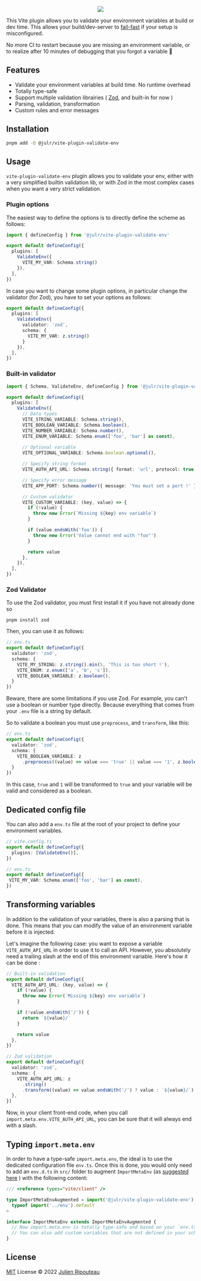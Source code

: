 <p align="center">
  <img src="https://user-images.githubusercontent.com/8337858/188329992-e74b3393-5bec-48b3-bba9-a8c45d279866.png">
</p>

This Vite plugin allows you to validate your environment variables at build or dev time. This allows your build/dev-server to [fail-fast](https://en.wikipedia.org/wiki/Fail-fast) if your setup is misconfigured.

No more CI to restart because you are missing an environment variable, or to realize after 10 minutes of debugging that you forgot a variable 🥲

## Features
- Validate your environment variables at build time. No runtime overhead
- Totally type-safe
- Support multiple validation librairies ( [Zod](https://zod.dev/), and built-in for now )
- Parsing, validation, transformation
- Custom rules and error messages

## Installation

```sh
pnpm add -D @julr/vite-plugin-validate-env
```

## Usage
`vite-plugin-validate-env` plugin allows you to validate your env, either with a very simplified builtin validation lib, or with Zod in the most complex cases when you want a very strict validation.

### Plugin options 
The easiest way to define the options is to directly define the scheme as follows: 
```ts
import { defineConfig } from '@julr/vite-plugin-validate-env'

export default defineConfig({
  plugins: [
    ValidateEnv({
      VITE_MY_VAR: Schema.string()
    }),
  ],
})
```

In case you want to change some plugin options, in particular change the validator (for Zod), you have to set your options as follows: 
```ts
export default defineConfig({
  plugins: [
    ValidateEnv({
      validator: 'zod',
      schema: {
        VITE_MY_VAR: z.string()
      }
    }),
  ],
})
```

### Built-in validator

```ts
import { Schema, ValidateEnv, defineConfig } from '@julr/vite-plugin-validate-env'

export default defineConfig({
  plugins: [
    ValidateEnv({
      // Data types
      VITE_STRING_VARIABLE: Schema.string(),
      VITE_BOOLEAN_VARIABLE: Schema.boolean(),
      VITE_NUMBER_VARIABLE: Schema.number(),
      VITE_ENUM_VARIABLE: Schema.enum(['foo', 'bar'] as const),
      
      // Optional variable
      VITE_OPTIONAL_VARIABLE: Schema.boolean.optional(),

      // Specify string format
      VITE_AUTH_API_URL: Schema.string({ format: 'url', protocol: true }),

      // Specify error message
      VITE_APP_PORT: Schema.number({ message: 'You must set a port !' }),

      // Custom validator
      VITE_CUSTOM_VARIABLE: (key, value) => {
        if (!value) {
          throw new Error(`Missing ${key} env variable`)
        }

        if (value.endsWith('foo')) {
          throw new Error('Value cannot end with "foo"')
        }

        return value
      },
    }),
  ],
})
```

### Zod Validator
To use the Zod validator, you must first install it if you have not already done so
```
pnpm install zod
```

Then, you can use it as follows: 
```ts
// env.ts
export default defineConfig({
  validator: 'zod',
  schema: {
    VITE_MY_STRING: z.string().min(5, 'This is too short !'),
    VITE_ENUM: z.enum(['a', 'b', 'c']),
    VITE_BOOLEAN_VARIABLE: z.boolean(),
  }
})
```

Beware, there are some limitations if you use Zod. For example, you can't use a boolean or number type directly. Because everything that comes from your `.env` file is a string by default.

So to validate a boolean you must use `preprocess`, and `transform`, like this:
```ts
// env.ts
export default defineConfig({
  validator: 'zod',
  schema: {
    VITE_BOOLEAN_VARIABLE: z
      .preprocess((value) => value === 'true' || value === '1', z.boolean())
  }
})
```

In this case, `true` and `1` will be transformed to `true` and your variable will be valid and considered as a boolean. 

## Dedicated config file

You can also add a `env.ts` file at the root of your project to define your environment variables.

```ts
// vite.config.ts
export default defineConfig({
  plugins: [ValidateEnv()],
})
```

```ts
// env.ts
export default defineConfig({
 VITE_MY_VAR: Schema.enum(['foo', 'bar'] as const),
})
```

## Transforming variables
In addition to the validation of your variables, there is also a parsing that is done. This means that you can modify the value of an environment variable before it is injected. 

Let's imagine the following case: you want to expose a variable `VITE_AUTH_API_URL` in order to use it to call an API. However, you absolutely need a trailing slash at the end of this environment variable. Here's how it can be done :

```ts
// Built-in validation
export default defineConfig({
  VITE_AUTH_API_URL: (key, value) => {
    if (!value) {
      throw new Error(`Missing ${key} env variable`)
    }

    if (!value.endsWith('/')) {
      return `${value}/`
    }

    return value
  },
})
```

```ts
// Zod validation
export default defineConfig({
  validator: 'zod',
  schema: {
    VITE_AUTH_API_URL: z
      .string()
      .transform((value) => value.endsWith('/') ? value : `${value}/`),
  },
})
```

Now, in your client front-end code, when you call `import.meta.env.VITE_AUTH_API_URL`, you can be sure that it will always end with a slash.

## Typing `import.meta.env`
In order to have a type-safe `import.meta.env`, the ideal is to use the dedicated configuration file `env.ts`.
Once this is done, you would only need to add an `env.d.ts` in `src/` folder to augment `ImportMetaEnv` (as [suggested here](https://vitejs.dev/guide/env-and-mode.html#env-files) ) with the following content:

```ts
/// <reference types="vite/client" />

type ImportMetaEnvAugmented = import('@julr/vite-plugin-validate-env').ImportMetaEnvAugmented<
  typeof import('../env').default
>

interface ImportMetaEnv extends ImportMetaEnvAugmented {
  // Now import.meta.env is totally type-safe and based on your `env.ts` schema definition
  // You can also add custom variables that are not defined in your schema
}

```

## License

[MIT](./LICENSE.md) License © 2022 [Julien Ripouteau](https://github.com/Julien-R44)

